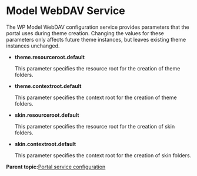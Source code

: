 # Model WebDAV Service

The WP Model WebDAV configuration service provides parameters that the portal uses during theme creation. Changing the values for these parameters only affects future theme instances, but leaves existing theme instances unchanged.

-   **theme.resourceroot.default**

    This parameter specifies the resource root for the creation of theme folders.

-   **theme.contextroot.default**

    This parameter specifies the context root for the creation of theme folders.

-   **skin.resourceroot.default**

    This parameter specifies the resource root for the creation of skin folders.

-   **skin.contextroot.default**

    This parameter specifies the context root for the creation of skin folders.


**Parent topic:**[Portal service configuration](../admin-system/srvcfgref.md)

